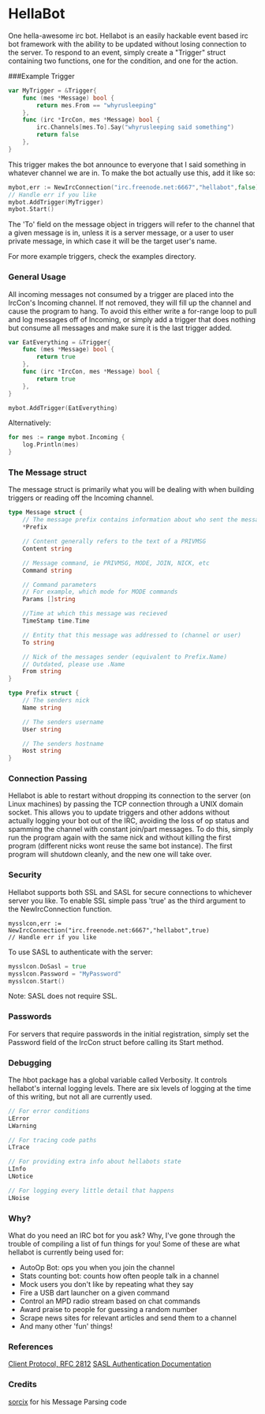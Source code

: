 # HellaBot

One hella-awesome irc bot. Hellabot is an easily hackable event based irc bot
framework with the ability to be updated without losing connection to the
server. To respond to an event, simply create a "Trigger" struct containing
two functions, one for the condition, and one for the action.

###Example Trigger

```go
var MyTrigger = &Trigger{
	func (mes *Message) bool {
		return mes.From == "whyrusleeping"
	},
	func (irc *IrcCon, mes *Message) bool {
		irc.Channels[mes.To].Say("whyrusleeping said something")
		return false
	},
}
```

This trigger makes the bot announce to everyone that I said something
in whatever channel we are in. To make the bot actually use this,
add it like so:

```go
mybot,err := NewIrcConnection("irc.freenode.net:6667","hellabot",false)
// Handle err if you like
mybot.AddTrigger(MyTrigger)
mybot.Start()
```

The 'To' field on the message object in triggers will refer to the channel that
a given message is in, unless it is a server message, or a user to user private
message, in which case it will be the target user's name.

For more example triggers, check the examples directory.

### General Usage
All incoming messages not consumed by a trigger are placed into the IrcCon's
Incoming channel. If not removed, they will fill up the channel and cause the
program to hang. To avoid this either write a for-range loop to pull and log
messages off of Incoming, or simply add a trigger that does nothing but consume
all messages and make sure it is the last trigger added.

```go
var EatEverything = &Trigger{
	func (mes *Message) bool {
		return true
	},
	func (irc *IrcCon, mes *Message) bool {
		return true
	},
}

mybot.AddTrigger(EatEverything)
```

Alternatively:

```go
for mes := range mybot.Incoming {
	log.Println(mes)
}
```

### The Message struct

The message struct is primarily what you will be dealing with when building
triggers or reading off the Incoming channel.

```go
type Message struct {
	// The message prefix contains information about who sent the message
	*Prefix

	// Content generally refers to the text of a PRIVMSG
	Content string

	// Message command, ie PRIVMSG, MODE, JOIN, NICK, etc
	Command string

	// Command parameters
	// For example, which mode for MODE commands
	Params []string

	//Time at which this message was recieved
	TimeStamp time.Time

	// Entity that this message was addressed to (channel or user)
	To string

	// Nick of the messages sender (equivalent to Prefix.Name)
	// Outdated, please use .Name
	From string
}

type Prefix struct {
	// The senders nick
	Name string

	// The senders username
	User string

	// The senders hostname
	Host string
}
```


### Connection Passing

Hellabot is able to restart without dropping its connection to the server
(on Linux machines) by passing the TCP connection through a UNIX domain socket.
This allows you to update triggers and other addons without actually logging
your bot out of the IRC, avoiding the loss of op status and spamming the channel
with constant join/part messages. To do this, simply run the program again with
the same nick and without killing the first program (different nicks wont reuse
the same bot instance). The first program will shutdown cleanly, and the new one
will take over.

### Security

Hellabot supports both SSL and SASL for secure connections to whichever server
you like. To enable SSL simple pass 'true' as the third argument to the
NewIrcConnection function.

```
mysslcon,err := NewIrcConnection("irc.freenode.net:6667","hellabot",true)
// Handle err if you like
```

To use SASL to authenticate with the server:

```go
mysslcon.DoSasl = true
mysslcon.Password = "MyPassword"
mysslcon.Start()
```

Note: SASL does not require SSL.

### Passwords

For servers that require passwords in the initial registration, simply set
the Password field of the IrcCon struct before calling its Start method.

### Debugging

The hbot package has a global variable called Verbosity. It controls
hellabot's internal logging levels. There are six levels of logging at the time
of this writing, but not all are currently used.

```go
// For error conditions
LError 
LWarning

// For tracing code paths
LTrace

// For providing extra info about hellabots state
LInfo
LNotice

// For logging every little detail that happens
LNoise
```


### Why?

What do you need an IRC bot for you ask? Why, I've gone through the trouble of
compiling a list of fun things for you! Some of these are what hellabot is
currently being used for:

- AutoOp Bot: ops you when you join the channel
- Stats counting bot: counts how often people talk in a channel
- Mock users you don't like by repeating what they say
- Fire a USB dart launcher on a given command
- Control an MPD radio stream based on chat commands
- Award praise to people for guessing a random number
- Scrape news sites for relevant articles and send them to a channel
- And many other 'fun' things!

### References

[Client Protocol, RFC 2812](http://tools.ietf.org/html/rfc2812)
[SASL Authentication Documentation](https://tools.ietf.org/html/draft-mitchell-irc-capabilities-01)

### Credits

[sorcix](http://github.com/sorcix) for his Message Parsing code
